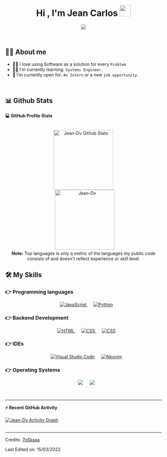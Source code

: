 <h1 align="center">Hi , I'm Jean Carlos <img src="https://media.giphy.com/media/hvRJCLFzcasrR4ia7z/giphy.gif" width="35"></h1>
<p align="center">
	<a href="https://github.com/DenverCoder1/readme-typing-svg"><img src="https://readme-typing-svg.herokuapp.com?size=30&color=FFFFFF&background=000000&center=true&vCenter=true&width=500&height=100&lines=Junior+Backend+Programmer;Algorithms;Always+learning+new+things"></a>
<p/>

<br>

## :sassy_man:  About me
- :technologist: I love using Software as a solution for every `Problem`
- :student: I’m currently learning: `Systems Engineer`.
- :thinking: I’m currently open for: `An Intern` or a new `job opportunity`.

<br>

## 📊 Github Stats
  <summary><b>💻 GitHub Profile Stats</b></summary>
  <br/>
  <p align="center">
    <a href="https://github.com/anuraghazra/github-readme-stats"><img alt="Jean-Dv Github Stats" src="https://github-readme-stats.vercel.app/api?username=Jean-Dv&show_icons=true&count_private=true&theme=algolia" height="192px"/></a>
<br/>
  &nbsp;
	  <img src="https://github-readme-stats.vercel.app/api/top-langs?username=Jean-Dv&langs_count=10&show_icons=true&locale=en&layout=compact&theme=algolia" alt="Jean-Dv" height="192px"/>
  <br/>
  <b>Note:</b> Top languages is only a metric of the languages my public code consists of and doesn't reflect experience or skill level.
  </p>

## 🛠️ My Skills

### 👉 Programming languages

<p align="center">
  &emsp;
  <a href="https://developer.mozilla.org/en-US/docs/Web/JavaScript" target="_blank">
     <img alt="JavaScript" src="https://img.shields.io/badge/javascript-%23323330.svg?style=for-the-badge&logo=javascript&logoColor=%23F7DF1E">
   </a>
  &emsp;
   <a href="https://www.python.org" target="_blank">
    <img alt="Python" src="https://img.shields.io/badge/python-3670A0?style=for-the-badge&logo=python&logoColor=ffdd54">
  </a>
</p>

### 👉 Backend Development
<p align="center">
  &emsp;
  <a href="https://nodejs.org/es/" target="_blank">
   <img alt="HTML" src="https://img.shields.io/badge/node.js-6DA55F?style=for-the-badge&logo=node.js&logoColor=white">
  </a>
  &emsp;
  <a href="https://expressjs.com/es/" target="_blank">
    <img alt="CSS" src="https://img.shields.io/badge/express.js-%23404d59.svg?style=for-the-badge&logo=express&logoColor=%2361DAFB">
  </a>
  &emsp;
  <a href="https://www.django-rest-framework.org/" target="_blank">
    <img alt="CSS" src="https://img.shields.io/badge/DJANGO-REST-ff1709?style=for-the-badge&logo=django&logoColor=white&color=ff1709&labelColor=gray">
  </a>
  
</p>

### 👉 IDEs
 
<p align="center">
  &emsp;
    <a href="#"><img alt="Visual Studio Code" src="https://img.shields.io/badge/Visual%20Studio%20Code-0078d7.svg?style=for-the-badge&logo=visual-studio-code&logoColor=white"></a>
  &emsp;
    <a href="#"><img alt="Neovim" src="https://img.shields.io/badge/NeoVim-%2357A143.svg?&style=for-the-badge&logo=neovim&logoColor=white" /></a>
</p>

 ### 👉 Operating Systems

<p align="center">
  &emsp;
    <a href="#"><img src="https://img.shields.io/badge/Arch%20Linux-1793D1?logo=arch-linux&logoColor=fff&style=for-the-badge"></a>
  &emsp;
    <a href="#"><img src="https://img.shields.io/badge/Ubuntu-E95420?style=for-the-badge&logo=ubuntu&logoColor=white"></a>	
</p>

<br/>

---
  <summary><b>⚡ Recent GitHub Activity</b></summary>
  <br/>
   <a href="https://github.com/Jean-Dv"><img alt="Jean-Dv Activity Graph" src="https://activity-graph.herokuapp.com/graph?username=Jean-Dv&custom_title=JeanDev's%20Contribution%20Graph&theme=react-dark" /></a>
  <br/>


<br/>

-----
Credits: [7oSkaaa](https://github.com/7oSkaaa)

Last Edited on: 15/03/2022
